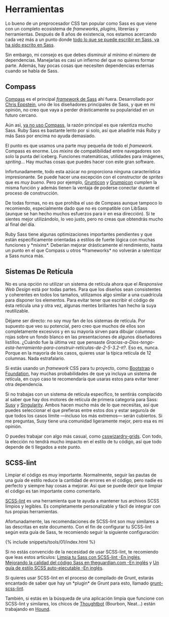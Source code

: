 
# Herramientas

Lo bueno de un preprocesador CSS tan popular como Sass es que viene con un completo ecosistema de *frameworks*, *plugins*, librerías y herramientas. Después de 8 años de existencia, nos estamos acercando cada vez más a un punto donde [todo lo que se puede escribir en Sass, ya ha sido escrito en Sass](https://kittygiraudel.com/2014/10/27/rethinking-atwoods-law/).

Sin embargo, mi consejo es que debes disminuir al mínimo el número de dependencias. Manejarlas es casi un infierno del que no quieres formar parte. Además, hay pocas cosas que necesiten dependencias externas cuando se habla de Sass.

## Compass

[Compass](http://compass-style.org/) es el principal [*framework* de Sass](https://www.sitepoint.com/compass-or-bourbon-sass-frameworks/) ahí fuera. Desarrollado por [Chris Eppstein](https://twitter.com/chriseppstein), uno de los diseñadores principales de Sass, y que en mi opinión, no creo que vaya a perder drásticamente su popularidad en un futuro cercano.

Aún asi, [ya no uso Compass](https://www.sitepoint.com/dont-use-compass-anymore/), la razón principal es que ralentiza mucho Sass. Ruby Sass es bastante lento por si solo, así que añadirle más Ruby y más Sass por encima no ayuda demasiado.

El punto es que usamos una parte muy pequeña de todo el *framework*. Compass es enorme. Los *mixins* de compatibilidad entre navegadores son solo la punta del iceberg. Funciones matemáticas, utilidades para imágenes, *spriting*… Hay muchas cosas que puedes hacer con este gran software.

Infortunadamente, todo esta azúcar no proporciona ninguna característica impresionante. Se puede hacer una excepción con el constructor de *sprites* que es *muy bueno*. Pero por ejemplo, [Grunticon](https://github.com/filamentgroup/grunticon) y [Grumpicon](http://grumpicon.com/) cumplen la misma función y además tienen la ventaja de poderse conectar durante el proceso de construcción.

De todas formas, no es que prohíba el uso de Compass aunque tampoco lo recomiendo, especialmente dado que no es compatible con LibSass (aunque se han hecho muchos esfuerzos para ir en esa dirección). Si te sientes mejor utilizándolo, lo veo justo, pero no creas que obtendrás mucho al final del día.

<div class="note">
  <p>Ruby Sass tiene algunas optimizaciones importantes pendientes y que están específicamente orientadas a estilos de fuerte lógica con muchas funciones y *mixins*. Deberían mejorar drásticamente el rendimiento, hasta un punto en el que Compass u otros *frameworks* no volverán a ralentizar a Sass nunca más.</p>
</div>

## Sistemas De Retícula

No es una opción no utilizar un sistema de retícula ahora que el *Responsive Web Design* está por todas partes. Para que los diseños sean consistentes y coherentes en todos los tamaños, utilizamos algo similar a una cuadrícula para disponer los elementos. Para evitar tener que escribir el código de ésta retícula una y otra vez, algunas mentes brillantes han hecho la suya reutilizable.

Déjame ser directo: no soy muy fan de los sistemas de retícula. Por supuesto que veo su potencial, pero creo que muchos de ellos son completamente excesivos y en su mayoría sirven para dibujar columnas rojas sobre un fondo blanco en las presentaciones de algunos diseñadores listillos. ¿Cuándo fue la última vez que pensaste *Gracias-a-Dios-tengo-esta-herramienta-para-construir-retículas-de-2-5-3.2-π*?. Eso es, nunca. Porque en la mayoría de los casos, quieres usar la típica retícula de 12 columnas. Nada estrafalario.

Si estás usando un *framework* CSS para tu proyecto, como [Bootstrap](https://getbootstrap.com/) o [Foundation](https://get.foundation/), hay muchas probabilidades de que ya incluya un sistema de retícula, en cuyo caso te recomendaría que usaras estos para evitar tener otra dependencia.

Si no trabajas con un sistema de retícula específico, te sentirás complacido al saber que hay dos motores de retícula de primera categoría para Sass: [Susy](https://www.oddbird.net/susy/) y [Singularity](https://github.com/at-import/Singularity). Ambos hacen mucho más de lo que necesitas, así que puedes seleccionar el que prefieras entre estos dos y estar seguro/a de que todos los casos límite &mdash;incluso los más extremos&mdash; serán cubiertos. Si me preguntas, Susy tiene una comunidad ligeramente mejor, pero esa es mi opinión.

O puedes trabajar con algo más casual, como [csswizardry-grids](https://github.com/csswizardry/csswizardry-grids). Con todo, la elección no tendrá mucho impacto en el estilo de tu código, así que todo depende de ti llegados a este punto.

## SCSS-lint

Limpiar el código es muy importante. Normalmente, seguir las pautas de una guía de estilo reduce la cantidad de errores en el código, pero nadie es perfecto y siempre hay cosas a mejorar. Asi que se puede decir que limpiar el código es tan importante como comentarlo.

[SCSS-lint](https://github.com/causes/scss-lint) es una herramienta que te ayuda a mantener tus archivos SCSS limpios y legibles. Es completamente personalizable y fácil de integrar con tus propias herramientas.

Afortunadamente, las recomendaciones de SCSS-lint son muy similares a las descritas en este documento. Con el fin de configurar tu SCSS-lint según esta guía de Sass, te recomiendo seguir la siguiente configuración:

{% include snippets/tools/01/index.html %}

Si no estás convencido de la necesidad de usar SCSS-lint, te recomiendo que leas estos artículos: [Limpia tu Sass con SCSS-lint -En inglés](https://blog.martinhujer.cz/clean-up-your-sass-with-scss-lint/), [Mejorando la calidad del código Sass en theguardian.com -En inglés](https://www.theguardian.com/info/developer-blog/2014/may/13/improving-sass-code-quality-on-theguardiancom) y [Un guía de estilo SCSS auto-ejecutable -En inglés](https://davidtheclark.com/scss-lint-styleguide/).

<div class="note">
  <p>Si quieres usar SCSS-lint en el proceso de compilado de Grunt, estarás encantado de saber que hay un *plugin* de Grunt para esto, llamado <a href="https://github.com/ahmednuaman/grunt-scss-lint">grunt-scss-lint</a>.</p>
  <p>También, si estás en la búsqueda de una aplicación limpia que funcione con SCSS-lint y similares, los chicos de <a href="https://thoughtbot.com/">Thoughtbot</a> (Bourbon, Neat…) están trabajando en <a href="https://houndci.com/">Hound</a>.</p>
</div>
